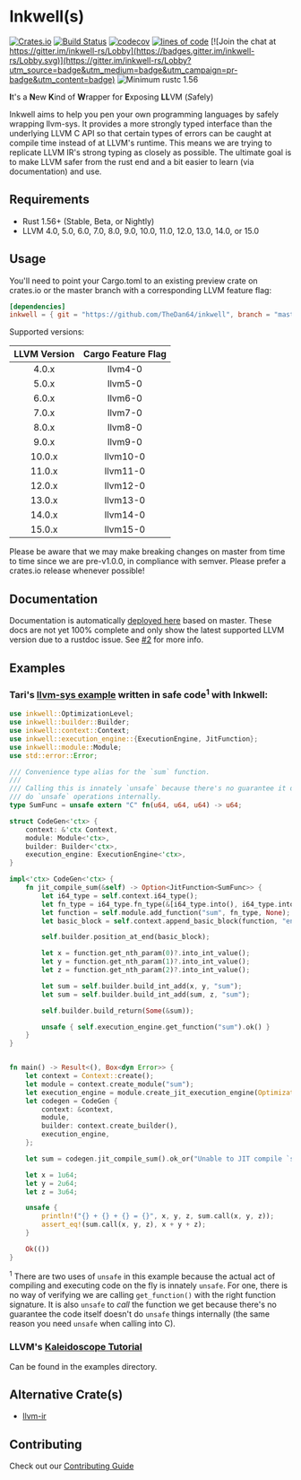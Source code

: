 # Inkwell(s)

[![Crates.io](https://img.shields.io/crates/v/inkwell.svg?style=plastic)](https://crates.io/crates/inkwell)
[![Build Status](https://github.com/TheDan64/inkwell/actions/workflows/test.yml/badge.svg?branch=master)](https://github.com/TheDan64/inkwell/actions/workflows/test.yml?query=branch%3Amaster)
[![codecov](https://codecov.io/gh/TheDan64/inkwell/branch/master/graph/badge.svg)](https://codecov.io/gh/TheDan64/inkwell)
[![lines of code](https://tokei.rs/b1/github/TheDan64/inkwell)](https://github.com/Aaronepower/tokei)
[![Join the chat at https://gitter.im/inkwell-rs/Lobby](https://badges.gitter.im/inkwell-rs/Lobby.svg)](https://gitter.im/inkwell-rs/Lobby?utm_source=badge&utm_medium=badge&utm_campaign=pr-badge&utm_content=badge)
![Minimum rustc 1.56](https://img.shields.io/badge/rustc-1.56+-brightgreen.svg)

**I**t's a **N**ew **K**ind of **W**rapper for **E**xposing **LL**VM (*S*afely)

Inkwell aims to help you pen your own programming languages by safely wrapping llvm-sys. It provides a more strongly typed interface than the underlying LLVM C API so that certain types of errors can be caught at compile time instead of at LLVM's runtime. This means we are trying to replicate LLVM IR's strong typing as closely as possible. The ultimate goal is to make LLVM safer from the rust end and a bit easier to learn (via documentation) and use.

## Requirements

* Rust 1.56+ (Stable, Beta, or Nightly)
* LLVM 4.0, 5.0, 6.0, 7.0, 8.0, 9.0, 10.0, 11.0, 12.0, 13.0, 14.0, or 15.0

## Usage

You'll need to point your Cargo.toml to an existing preview crate on crates.io or the master
branch with a corresponding LLVM feature flag:

```toml
[dependencies]
inkwell = { git = "https://github.com/TheDan64/inkwell", branch = "master", features = ["llvm12-0"] }
```

Supported versions:

| LLVM Version | Cargo Feature Flag |
| :----------: | :-----------: |
| 4.0.x        | llvm4-0       |
| 5.0.x        | llvm5-0       |
| 6.0.x        | llvm6-0       |
| 7.0.x        | llvm7-0       |
| 8.0.x        | llvm8-0       |
| 9.0.x        | llvm9-0       |
| 10.0.x       | llvm10-0      |
| 11.0.x       | llvm11-0      |
| 12.0.x       | llvm12-0      |
| 13.0.x       | llvm13-0      |
| 14.0.x       | llvm14-0      |
| 15.0.x       | llvm15-0      |

Please be aware that we may make breaking changes on master from time to time since we are
pre-v1.0.0, in compliance with semver. Please prefer a crates.io release whenever possible!

## Documentation

Documentation is automatically [deployed here](https://thedan64.github.io/inkwell/) based on master. These docs are not yet 100% complete and only show the latest supported LLVM version due to a rustdoc issue. See [#2](https://github.com/TheDan64/inkwell/issues/2) for more info.

## Examples

### Tari's [llvm-sys example](https://gitlab.com/taricorp/llvm-sys.rs/blob/6411edb2fed1a805b7ec5029afc9c3ae1cf6c842/examples/jit-function.rs) written in safe code<sup>1</sup> with Inkwell:

```rust
use inkwell::OptimizationLevel;
use inkwell::builder::Builder;
use inkwell::context::Context;
use inkwell::execution_engine::{ExecutionEngine, JitFunction};
use inkwell::module::Module;
use std::error::Error;

/// Convenience type alias for the `sum` function.
///
/// Calling this is innately `unsafe` because there's no guarantee it doesn't
/// do `unsafe` operations internally.
type SumFunc = unsafe extern "C" fn(u64, u64, u64) -> u64;

struct CodeGen<'ctx> {
    context: &'ctx Context,
    module: Module<'ctx>,
    builder: Builder<'ctx>,
    execution_engine: ExecutionEngine<'ctx>,
}

impl<'ctx> CodeGen<'ctx> {
    fn jit_compile_sum(&self) -> Option<JitFunction<SumFunc>> {
        let i64_type = self.context.i64_type();
        let fn_type = i64_type.fn_type(&[i64_type.into(), i64_type.into(), i64_type.into()], false);
        let function = self.module.add_function("sum", fn_type, None);
        let basic_block = self.context.append_basic_block(function, "entry");

        self.builder.position_at_end(basic_block);

        let x = function.get_nth_param(0)?.into_int_value();
        let y = function.get_nth_param(1)?.into_int_value();
        let z = function.get_nth_param(2)?.into_int_value();

        let sum = self.builder.build_int_add(x, y, "sum");
        let sum = self.builder.build_int_add(sum, z, "sum");

        self.builder.build_return(Some(&sum));

        unsafe { self.execution_engine.get_function("sum").ok() }
    }
}


fn main() -> Result<(), Box<dyn Error>> {
    let context = Context::create();
    let module = context.create_module("sum");
    let execution_engine = module.create_jit_execution_engine(OptimizationLevel::None)?;
    let codegen = CodeGen {
        context: &context,
        module,
        builder: context.create_builder(),
        execution_engine,
    };

    let sum = codegen.jit_compile_sum().ok_or("Unable to JIT compile `sum`")?;

    let x = 1u64;
    let y = 2u64;
    let z = 3u64;

    unsafe {
        println!("{} + {} + {} = {}", x, y, z, sum.call(x, y, z));
        assert_eq!(sum.call(x, y, z), x + y + z);
    }

    Ok(())
}
```

<sup>1</sup> There are two uses of `unsafe` in this example because the actual
act of compiling and executing code on the fly is innately `unsafe`. For one,
there is no way of verifying we are calling `get_function()` with the right function
signature. It is also `unsafe` to *call* the function we get because there's no
guarantee the code itself doesn't do `unsafe` things internally (the same reason
you need `unsafe` when calling into C).

### LLVM's [Kaleidoscope Tutorial](https://llvm.org/docs/tutorial/index.html)

Can be found in the examples directory.

## Alternative Crate(s)

* [llvm-ir](https://github.com/cdisselkoen/llvm-ir)

## Contributing

Check out our [Contributing Guide](.github/CONTRIBUTING.md)
